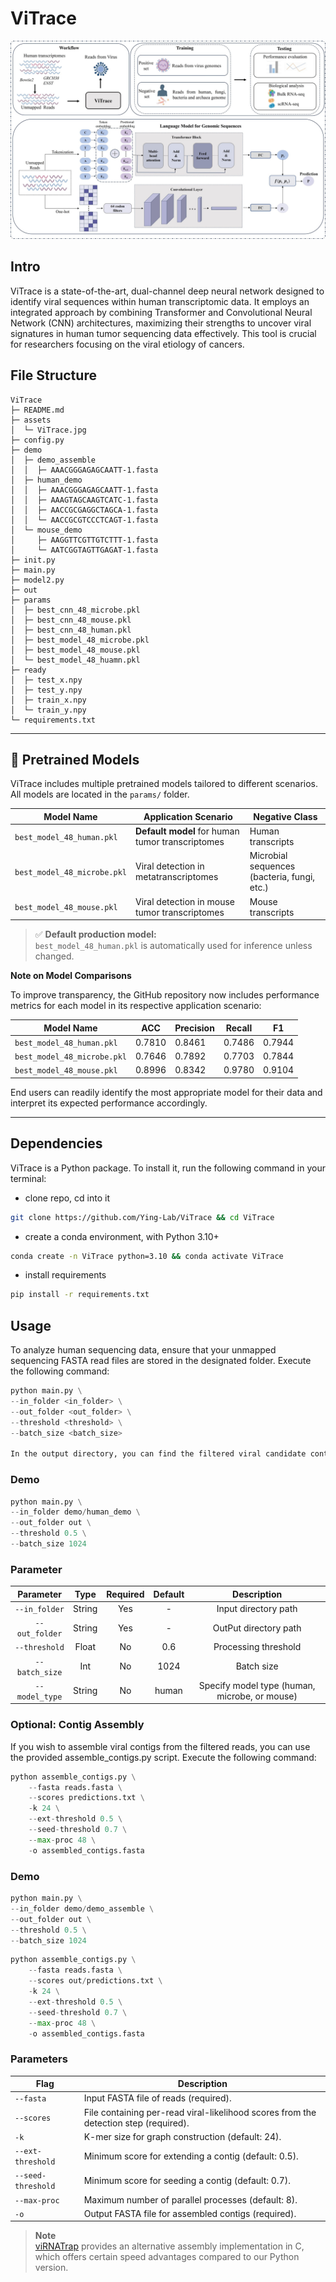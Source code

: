# ViTrace


![ViTrace](/assets/ViTrace.jpg)


## Intro
ViTrace is a state-of-the-art, dual-channel deep neural network designed to identify viral sequences within human transcriptomic data. It employs an integrated approach by combining Transformer and Convolutional Neural Network (CNN) architectures, maximizing their strengths to uncover viral signatures in human tumor sequencing data effectively. This tool is crucial for researchers focusing on the viral etiology of cancers.

## File Structure
```
ViTrace
├─ README.md
├─ assets
│  └─ ViTrace.jpg
├─ config.py
├─ demo
│  ├─ demo_assemble
│  │  ├─ AAACGGGAGAGCAATT-1.fasta
│  ├─ human_demo
│  │  ├─ AAACGGGAGAGCAATT-1.fasta
│  │  ├─ AAAGTAGCAAGTCATC-1.fasta
│  │  ├─ AACCGCGAGGCTAGCA-1.fasta
│  │  └─ AACCGCGTCCCTCAGT-1.fasta
│  └─ mouse_demo
│     ├─ AAGGTTCGTTGTCTTT-1.fasta
│     └─ AATCGGTAGTTGAGAT-1.fasta
├─ init.py
├─ main.py
├─ model2.py
├─ out
├─ params
│  ├─ best_cnn_48_microbe.pkl
│  ├─ best_cnn_48_mouse.pkl
│  ├─ best_cnn_48_human.pkl
│  ├─ best_model_48_microbe.pkl
│  ├─ best_model_48_mouse.pkl
│  └─ best_model_48_huamn.pkl
├─ ready
│  ├─ test_x.npy
│  ├─ test_y.npy
│  ├─ train_x.npy
│  └─ train_y.npy
└─ requirements.txt

```


---

## 🧠 Pretrained Models

ViTrace includes multiple pretrained models tailored to different scenarios. All models are located in the `params/` folder.

| Model Name                  | Application Scenario                                     | Negative Class                         |
|----------------------------|----------------------------------------------------------|----------------------------------------|
| `best_model_48_human.pkl`      | **Default model** for human tumor transcriptomes         | Human transcripts                      |
| `best_model_48_microbe.pkl`| Viral detection in metatranscriptomes                    | Microbial sequences (bacteria, fungi, etc.) |
| `best_model_48_mouse.pkl`  | Viral detection in mouse tumor transcriptomes            | Mouse transcripts                      |

> ✅ **Default production model:**  
> `best_model_48_human.pkl` is automatically used for inference unless changed.


**Note on Model Comparisons**  

To improve transparency, the GitHub repository now includes performance metrics for each model in its respective application scenario:

| Model Name                  | ACC     | Precision | Recall  | F1     |
|-----------------------------|---------|-----------|---------|--------|
| `best_model_48_human.pkl`       | 0.7810  | 0.8461    | 0.7486  | 0.7944 |
| `best_model_48_microbe.pkl` | 0.7646  | 0.7892    | 0.7703  | 0.7844 |
| `best_model_48_mouse.pkl`   | 0.8996  | 0.8342    | 0.9780  | 0.9104 |

End users can readily identify the most appropriate model for their data and interpret its expected performance accordingly.

---




## Dependencies
ViTrace is a Python package. To install it, run the following command in your terminal:
* clone repo, cd into it
```bash
git clone https://github.com/Ying-Lab/ViTrace && cd ViTrace
```
* create a conda environment, with Python 3.10+
```bash
conda create -n ViTrace python=3.10 && conda activate ViTrace
```
* install requirements
```bash
pip install -r requirements.txt
```


## Usage
To analyze human sequencing data, ensure that your unmapped sequencing FASTA read files are stored in the designated folder. Execute the following command:
```python
python main.py \
--in_folder <in_folder> \
--out_folder <out_folder> \
--threshold <threshold> \
--batch_size <batch_size>

In the output directory, you can find the filtered viral candidate contigs and the prediction score for each sequence.
```
### Demo
```python
python main.py \
--in_folder demo/human_demo \
--out_folder out \
--threshold 0.5 \
--batch_size 1024
```
### Parameter 
| Parameter       | Type   | Required | Default | Description          |
|:-----------------:|:--------:|:----------:|:---------:|:----------------------:|
| `--in_folder`   | String | Yes      | -       | Input directory path |
|`--out_folder` | String | Yes|       -| OutPut directory path|
| `--threshold`   | Float  | No       | 0.6     | Processing threshold |
| `--batch_size`  | Int    | No       | 1024    | Batch size           |
| `--model_type`  | String    | No       | human    | Specify model type (human, microbe, or mouse)         |
### Optional: Contig Assembly
If you wish to assemble viral contigs from the filtered reads, you can use the provided assemble_contigs.py script. Execute the following command:

```python
python assemble_contigs.py \
    --fasta reads.fasta \
    --scores predictions.txt \
    -k 24 \
    --ext-threshold 0.5 \
    --seed-threshold 0.7 \
    --max-proc 48 \
    -o assembled_contigs.fasta
```

### Demo

```python
python main.py \
--in_folder demo/demo_assemble \
--out_folder out \
--threshold 0.5 \
--batch_size 1024
```
```python
python assemble_contigs.py \
    --fasta reads.fasta \
    --scores out/predictions.txt \
    -k 24 \
    --ext-threshold 0.5 \
    --seed-threshold 0.7 \
    --max-proc 48 \
    -o assembled_contigs.fasta
```

### Parameters

| Flag             | Description                                                                 |
|------------------|------------------------------------------------------------------------------|
| `--fasta`        | Input FASTA file of reads (required).                                  |
| `--scores`       | File containing per-read viral-likelihood scores from the detection step (required). |
| `-k`             | K-mer size for graph construction (default: 24).                             |
| `--ext-threshold`| Minimum score for extending a contig (default: 0.5).                         |
| `--seed-threshold`| Minimum score for seeding a contig (default: 0.7).                          |
| `--max-proc`     | Maximum number of parallel processes (default: 8).                           |
| `-o`             | Output FASTA file for assembled contigs (required).                          |

> **Note**  
> [viRNATrap](https://github.com/AuslanderLab/virnatrap) provides an alternative assembly implementation in C, which offers certain speed advantages compared to our Python version.
